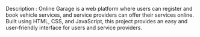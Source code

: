 Description : Online Garage is a web platform where users can register and book vehicle services, and service providers can offer their services online.
Built using HTML, CSS, and JavaScript, this project provides an easy and user-friendly interface for users and service providers.


